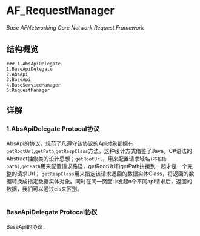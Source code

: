 # AF_RequestManager
###### Base AFNetworking Core Network Request Framework

## 结构概览
    ### 1.AbsApiDelegate
    1.BaseApiDelegate
    2.AbsApi
    3.BaseApi
    4.BaseServiceManager
    5.RequestManager

## 详解
### 1.AbsApiDelegate Protocal协议
AbsApi的协议，规范了凡遵守该协议的Api对象都拥有`getRootUrl`,`getPath`,`getRespClass`方法。这种设计方式借鉴了Java，C#语法的Abstract抽象类的设计思想；`getRootUrl`，用来配置请求域名`(不包括path)`,`getPath`用来配置请求路径，getRootUrl和getPath拼接到一起才是一个完整的请求Url；
`getRespClass`用来指定该请求返回的数据实体Class，将返回的数据转换成指定数据实体对象。同时在同一页面中发起n个不同api请求后，返回的数据，我们可以通过cls来区别。<br><br>

### BaseApiDelegate Protocal协议
BaseApi的协议，
    





